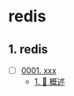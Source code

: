 # redis


## 1. redis


- [ ] [0001. xxx](https://tdahuyou.github.io/TNotes.redis/notes/0001.%20xxx/README)
  - [1. 📝 概述](https://tdahuyou.github.io/TNotes.redis/notes/0001.%20xxx/README#1--概述)
